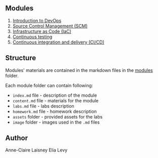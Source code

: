 ## Modules

1. [Introduction to DevOps](modules/1-devops-introduction/index.md)
2. [Source Control Management (SCM)](modules/2-scm/index.md)
3. [Infrastructure as Code (IaC)](modules/3-infrustructure-as-code/index.md)
4. [Continuous testing](modules/4-continuous-testing/index.md)
5. [Continuous integration and delivery (CI/CD)](modules/5-ci-cd/index.md)

## Structure

Modules' materials are contained in the markdown files in the [modules](modules) folder.

Each module folder can contain following:

- `index.md` file - description of the module
- `content.md` file - materials for the module
- `labs.md` file - labs description
- `homework.md` file - homework description
- `assets` folder - provided assets for the labs
- `image` folder - images used in the `.md` files

## Author

Anne-Claire Laisney
Elia Levy

